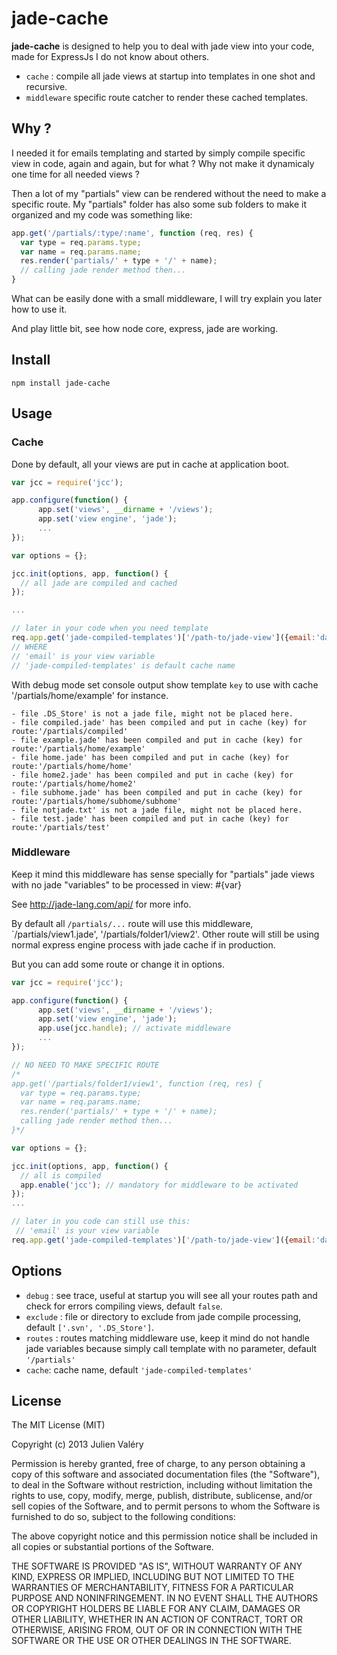 # jade-cache 

**jade-cache** is designed to help you to deal with jade view into your code, made for ExpressJs I do not know about others.

* `cache` : compile all jade views at startup into templates in one shot and recursive.
* `middleware` specific route catcher to render these cached templates.

## Why ?

I needed it for emails templating and started by simply compile specific view in code, again and again, but for what ? Why not make it dynamicaly one time for all needed views ?

Then a lot of my "partials" view can be rendered without the need to make a specific route. My "partials" folder has also some sub folders to make it organized and my code was something like:

```javascript
app.get('/partials/:type/:name', function (req, res) {
  var type = req.params.type;
  var name = req.params.name;
  res.render('partials/' + type + '/' + name);
  // calling jade render method then...
}
```

What can be easily done with a small middleware, I will try explain you later how to use it.

And play little bit, see how node core, express, jade are working.

## Install

~~~
npm install jade-cache
~~~

## Usage

### Cache

Done by default, all your views are put in cache at application boot.

```javascript
var jcc = require('jcc');

app.configure(function() {
      app.set('views', __dirname + '/views');
      app.set('view engine', 'jade');
      ...
});

var options = {};

jcc.init(options, app, function() {
  // all jade are compiled and cached
});

...

// later in your code when you need template
req.app.get('jade-compiled-templates')['/path-to/jade-view']({email:'darul75@gmail.com'});  
// WHERE
// 'email' is your view variable
// 'jade-compiled-templates' is default cache name
```
With debug mode set console output show template `key` to use with cache '/partials/home/example' for instance.

```
- file .DS_Store' is not a jade file, might not be placed here.
- file compiled.jade' has been compiled and put in cache (key) for route:'/partials/compiled'
- file example.jade' has been compiled and put in cache (key) for route:'/partials/home/example'
- file home.jade' has been compiled and put in cache (key) for route:'/partials/home/home'
- file home2.jade' has been compiled and put in cache (key) for route:'/partials/home/home2'
- file subhome.jade' has been compiled and put in cache (key) for route:'/partials/home/subhome/subhome'
- file notjade.txt' is not a jade file, might not be placed here.
- file test.jade' has been compiled and put in cache (key) for route:'/partials/test'
```

### Middleware

Keep it mind this middleware has sense specially for "partials" jade views with no jade "variables" to be processed in view: #{var}

See http://jade-lang.com/api/ for more info.

By default all `/partials/...` route will use this middleware, `/partials/view1.jade', '/partials/folder1/view2'. Other route will still be using
normal express engine process with jade cache if in production.

But you can add some route or change it in options.

```javascript
var jcc = require('jcc');

app.configure(function() {
      app.set('views', __dirname + '/views');
      app.set('view engine', 'jade');
      app.use(jcc.handle); // activate middleware
      ...
});

// NO NEED TO MAKE SPECIFIC ROUTE 
/*
app.get('/partials/folder1/view1', function (req, res) {
  var type = req.params.type;
  var name = req.params.name;
  res.render('partials/' + type + '/' + name);
  calling jade render method then...
}*/

var options = {};

jcc.init(options, app, function() {
  // all is compiled
  app.enable('jcc'); // mandatory for middleware to be activated
});
...

// later in you code can still use this:
 // 'email' is your view variable
req.app.get('jade-compiled-templates')['/path-to/jade-view']({email:'darul75@gmail.com'});
```

## Options

- `debug` : see trace, useful at startup you will see all your routes path and check for errors compiling views, default `false`.
- `exclude` : file or directory to exclude from jade compile processing, default `['.svn', '.DS_Store']`.
- `routes` : routes matching middleware use, keep it mind do not handle jade variables because simply call template with no parameter, default `'/partials'`
- `cache`: cache name, default `'jade-compiled-templates'`  

## License

The MIT License (MIT)

Copyright (c) 2013 Julien Valéry

Permission is hereby granted, free of charge, to any person obtaining a copy
of this software and associated documentation files (the "Software"), to deal
in the Software without restriction, including without limitation the rights
to use, copy, modify, merge, publish, distribute, sublicense, and/or sell
copies of the Software, and to permit persons to whom the Software is
furnished to do so, subject to the following conditions:

The above copyright notice and this permission notice shall be included in
all copies or substantial portions of the Software.

THE SOFTWARE IS PROVIDED "AS IS", WITHOUT WARRANTY OF ANY KIND, EXPRESS OR
IMPLIED, INCLUDING BUT NOT LIMITED TO THE WARRANTIES OF MERCHANTABILITY,
FITNESS FOR A PARTICULAR PURPOSE AND NONINFRINGEMENT. IN NO EVENT SHALL THE
AUTHORS OR COPYRIGHT HOLDERS BE LIABLE FOR ANY CLAIM, DAMAGES OR OTHER
LIABILITY, WHETHER IN AN ACTION OF CONTRACT, TORT OR OTHERWISE, ARISING FROM,
OUT OF OR IN CONNECTION WITH THE SOFTWARE OR THE USE OR OTHER DEALINGS IN
THE SOFTWARE.
